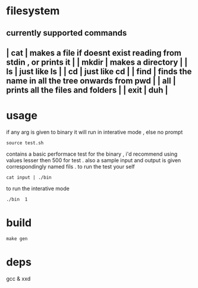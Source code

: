 # filesystem

currently supported commands
---------------------------------------------------------------------------
| cat    | makes a file if doesnt exist reading from stdin , or prints it |
| mkdir  | makes a directory                                              |
| ls     | just like ls                                                   |
| cd     | just like cd                                                   |
| find   | finds the name in all the tree onwards from pwd                |
| all    | prints all the files and folders                               |
| exit   | duh                                                            |
---------------------------------------------------------------------------

# usage
if any arg is given to binary it will run in interative mode , else no prompt
``` 
source test.sh
```  
contains a basic performace test for the binary , i'd recommend 
using values lesser then 500 for test . also a sample input and output is given
correspondingly named fils  . to run the test your self 
```
cat input | ./bin 
```
to run the interative mode 
```
./bin  1
```

# build 
```
make gen
```

# deps
gcc & xxd 


